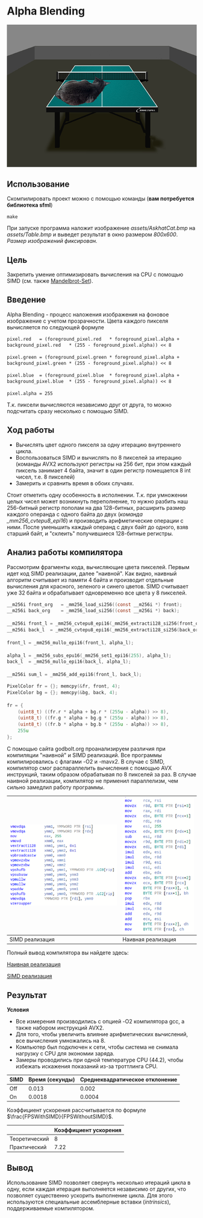 # Alpha Blending


![result](assets/result.png "Результат блендинга")


## Использование


Скомпилировать проект можно с помощью команды (**вам потребуется библиотека sfml**)
```
make
```

При запуске программа наложит изображение *assets/AskhatCat.bmp* на *assets/Table.bmp* и выведет результат в окно размером *800x600*. *Размер изображений фиксирован.*


## Цель


Закрепить умение оптимизировать вычисления на CPU с помощью SIMD (см. также [Mandelbrot-Set](https://github.com/AndrewGlebovski/Mandelbrot-Set)).


## Введение


Alpha Blending - процесс наложения изображения на фоновое изображение с учетом прозрачности. Цвета каждого пикселя вычисляется по следующей формуле

```
pixel.red   = (foreground_pixel.red   * foreground_pixel.alpha + background_pixel.red   * (255 - foreground_pixel.alpha)) << 8

pixel.green = (foreground_pixel.green * foreground_pixel.alpha + background_pixel.green * (255 - foreground_pixel.alpha)) << 8

pixel.blue  = (foreground_pixel.blue  * foreground_pixel.alpha + background_pixel.blue  * (255 - foreground_pixel.alpha)) << 8

pixel.alpha = 255
```

Т.к. пиксели вычисляются независимо друг от друга, то можно подсчитать сразу несколько с помощью SIMD.


## Ход работы


- Вычислять цвет одного пикселя за одну итерацию внутреннего цикла.
- Воспользоваться SIMD и вычислять по 8 пикселей за итерацию (команды AVX2 используют регистры на 256 бит, при этом каждый пиксель занимает 4 байта, значит в один регистр помещается 8 int чисел, т.е. 8 пикселей)
- Замерить и сравнить время в обоих случаях.

Стоит отметить одну особенность в исполнении. Т.к. при умножении целых чисел может возникнуть переполнение, то нужно разбить наш 256-битный регистр пополам на два 128-битных, расширить размер каждого операнда с одного байта до двух (*команда _mm256_cvtepu8_epi16*) и производить арифметические операции с ними. После уменьшить каждый операнд с двух байт до одного, взяв старший байт, и "склеить" получившиеся 128-битные регистры.


## Анализ работы компилятора


Рассмотрим фрагменты кода, вычисляющие цвета пикселей. Первым идет код SIMD реализации, далее "наивной". Как видно, наивный алгоритм считывает из памяти 4 байта и производит отдельные вычисления для красного, зеленого и синего цветов. SIMD считывает уже 32 байта и обрабатывает одновременно все цвета у 8 пикселей.

```C
__m256i front_org   = _mm256_load_si256((const __m256i *) front);
__m256i back_org    = _mm256_load_si256((const __m256i *) back);

__m256i front_l = _mm256_cvtepu8_epi16(_mm256_extracti128_si256(front_org, 1));
__m256i back_l  = _mm256_cvtepu8_epi16(_mm256_extracti128_si256(back_org, 1));

front_l = _mm256_mullo_epi16(front_l, alpha_l);

alpha_l = _mm256_subs_epu16(_mm256_set1_epi16(255), alpha_l);
back_l  = _mm256_mullo_epi16(back_l, alpha_l);

__m256i sum_l = _mm256_add_epi16(front_l, back_l);
```

```C
PixelColor fr = {}; memcpy(&fr, front, 4);
PixelColor bg = {}; memcpy(&bg, back, 4);

fr = {
    (uint8_t) ((fr.r * alpha + bg.r * (255u - alpha)) >> 8),
    (uint8_t) ((fr.g * alpha + bg.g * (255u - alpha)) >> 8),
    (uint8_t) ((fr.b * alpha + bg.b * (255u - alpha)) >> 8),
    255u
};
```

С помощью сайта godbolt.org проанализируем различия при компиляции "наивной" и SIMD реализаций. Все программы компилировались с флагами -O2 и -mavx2. В случае с SIMD, компилятор смог распараллелить вычисления с помощью AVX инструкций, таким образом обрабатывая по 8 пикселей за раз. В случае наивной реализации, компилятор не применил параллелизм, чем сильно замедлил работу программы.

| ![naive-cmp](assets/simd_asm.png)  | ![naive-cmp](assets/naive_asm.png) |
| ---------------------------------- | ---------------------------------- |
| SIMD реализация                    | Наивная реализация                 | 

Полный вывод компилятора вы найдете здесь:

[Наивная реализация](https://godbolt.org/z/faMKhW3T6)

[SIMD реализация](https://godbolt.org/z/nchY8YYrT)


## Результат


**Условия**
- Все измерения производились с опцией -O2 компилятора gcc, а также набором инструкций AVX2.
- Для того, чтобы увеличить влияние арифметических вычислений, все вычисления умножались на 8.
- Компьютер был подключен к сети, чтобы система не снимала нагрузку с CPU для экономии заряда.
- Замеры проводились при одной температуре CPU (44.2), чтобы избежать искажения показаний из-за троттлинга CPU.

| SIMD | Время (секунды)      | Среднеквадратическое отклонение |
| ---- | -------------------- | ------------------------------- |
| Off  | 0.013                | 0.002                           |
| On   | 0.0018               | 0.0004                          |

Коэффициент ускорения рассчитывается по формуле $\frac{FPSWithSIMD}{FPSWithoutSIMD}$.

|                | Коэффициент ускорения |
| -------------- | --------------------- |
| Теоретический  | 8                     |
| Практический   | 7.22                  |


## Вывод


Использование SIMD позволяет свернуть несколько итераций цикла в одну, если каждая итерация выполняется независимо от других, что позволяет существенно ускорить выполнение цикла. Для этого используются специальные ассемблерные вставки (*intrinsics*), поддерживаемые компилятором.
